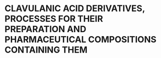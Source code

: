 # CLAVULANIC ACID DERIVATIVES, PROCESSES FOR THEIR PREPARATION AND PHARMACEUTICAL COMPOSITIONS CONTAINING THEM